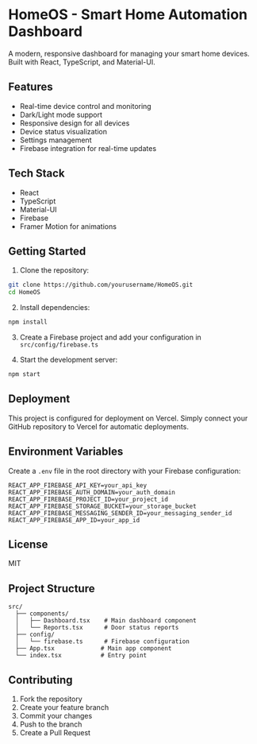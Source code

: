 # HomeOS - Smart Home Automation Dashboard

A modern, responsive dashboard for managing your smart home devices. Built with React, TypeScript, and Material-UI.

## Features

- Real-time device control and monitoring
- Dark/Light mode support
- Responsive design for all devices
- Device status visualization
- Settings management
- Firebase integration for real-time updates

## Tech Stack

- React
- TypeScript
- Material-UI
- Firebase
- Framer Motion for animations

## Getting Started

1. Clone the repository:
```bash
git clone https://github.com/yourusername/HomeOS.git
cd HomeOS
```

2. Install dependencies:
```bash
npm install
```

3. Create a Firebase project and add your configuration in `src/config/firebase.ts`

4. Start the development server:
```bash
npm start
```

## Deployment

This project is configured for deployment on Vercel. Simply connect your GitHub repository to Vercel for automatic deployments.

## Environment Variables

Create a `.env` file in the root directory with your Firebase configuration:

```
REACT_APP_FIREBASE_API_KEY=your_api_key
REACT_APP_FIREBASE_AUTH_DOMAIN=your_auth_domain
REACT_APP_FIREBASE_PROJECT_ID=your_project_id
REACT_APP_FIREBASE_STORAGE_BUCKET=your_storage_bucket
REACT_APP_FIREBASE_MESSAGING_SENDER_ID=your_messaging_sender_id
REACT_APP_FIREBASE_APP_ID=your_app_id
```

## License

MIT

## Project Structure

```
src/
  ├── components/
  │   ├── Dashboard.tsx    # Main dashboard component
  │   └── Reports.tsx      # Door status reports
  ├── config/
  │   └── firebase.ts      # Firebase configuration
  ├── App.tsx             # Main app component
  └── index.tsx           # Entry point
```

## Contributing

1. Fork the repository
2. Create your feature branch
3. Commit your changes
4. Push to the branch
5. Create a Pull Request